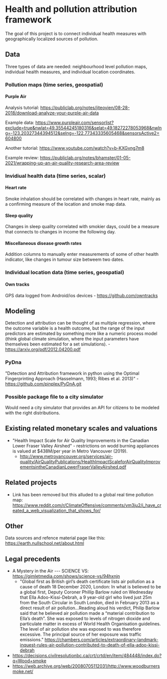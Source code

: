 # Health and pollution attribution framework  

The goal of this project is to connect individual health measures with geographically localized sources of pollution. 

## Data  

Three types of data are needed: neighbourhood level pollution maps, individual health measures, and individual location coordinates.   

### Pollution maps (time series, geospatial)   

#### Purple Air  

Analysis tutorial: https://publiclab.org/notes/jiteovien/08-28-2018/download-analyze-your-purple-air-data    

Example data: https://www.purpleair.com/sensorlist?exclude=true&nwlat=49.35544245180316&selat=49.18272278053968&nwlng=-123.20327344394512&selng=-122.77343335605468&sensorsActive2=604800 

Another tutorial: https://www.youtube.com/watch?v=b-KXGvng7m8   

Example review: https://publiclab.org/notes/bhamster/01-05-2021/wrapping-up-an-air-quality-research-area-review  

### Invidiual health data (time series, scalar)  

#### Heart rate  

Smoke inhalation should be correlated with changes in heart rate, mainly as a confirming measure of the location and smoke map data.

#### Sleep quality  

Changes in sleep quality correlated with smokier days, could be a measure that connects to changes in income the following day.  

#### Miscellaneous disease growth rates  

Addition columns to manually enter measurements of some of other health indicator, like changes in tumour size betweem two dates. 

### Individual location data (time series, geospatial)

#### Own tracks  

GPS data logged from Android/ios devices - https://github.com/owntracks   

## Modeling  

Detection and attribution can be thought of as multiple regression, where the outcome variable is a health outcome, but the range of the input predictors are estimated by something more like a numeric process model (think global climate simulation, where the input parameters have themselves been estimated for a set simulations). - https://arxiv.org/pdf/2012.04200.pdf  

### PyDna  
"Detection and Attribution framework in python using the Optimal Fingerprinting Approach (Hasselmann, 1993; Ribes et al. 2013)" - 
https://github.com/pinplex/PyDnA.git    

### Possible package file to a city simulator  

Would need a city simulator that provides an API for citizens to be modeled with the right distributions.

## Existing related monetary scales and valuations  

 - "Health Impact Scale for Air Quality Improvements in the Canadian Lower Fraser Valley Airshed" - restrictions on wodd burning appliances is valued at $438M/per year in Metro Vancouver (2019).
   - http://www.metrovancouver.org/services/air-quality/AirQualityPublications/HealthImpactScaleforAirQualityImprovementsintheCanadianLowerFraserValleyAirshed.pdf  

## Related projects  

 - Link has been removed but this alluded to a global real time pollution map: https://www.reddit.com/r/ClimateOffensive/comments/vm3ju2/i_have_created_a_web_visualization_that_shows_for/    

## Other  

Data sources and refence material page like this: https://earth.nullschool.net/about.html   

## Legal precedents   

 - A Mystery in the Air --- SCIENCE VS: https://gimletmedia.com/shows/science-vs/94hxnjn    
   - "Global first as British girl’s death certificate lists air pollution as a cause of death
18 December 2020, London: In what is believed to be a global first, Deputy Coroner Phillip Barlow ruled on Wednesday that Ella Adoo-Kissi-Debrah, a 9 year-old girl who lived just 25m from the South Circular in South London, died in February 2013 as a direct result of air pollution...Reading aloud his verdict, Philip Barlow said that he believed air pollution made a “material contribution to Ella’s death”. She was exposed to levels of nitrogen dioxide and particulate matter in excess of World Health Organisation guidelines. The level of air pollution she was exposed to was therefore excessive. The principal source of her exposure was traffic emissions." https://chambers.com/articles/extraordinary-landmark-inquest-rules-air-pollution-contributed-to-death-of-ella-adoo-kissi-debrah   
 - https://decisions.civilresolutionbc.ca/crt/crtd/en/item/484448/index.do?q=Wood+smoke  
 - https://web.archive.org/web/20080705112031/http://www.woodburnersmoke.net/  

